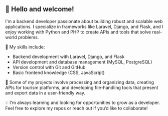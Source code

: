 ## 👋 Hello and welcome!

I'm a backend developer passionate about building robust and scalable web applications. I specialize in frameworks like Laravel, Django, and Flask, and I enjoy working with Python and PHP to create APIs and tools that solve real-world problems.

🔧 My skills include:
- Backend development with Laravel, Django, and Flask  
- API development and database management (MySQL, PostgreSQL)  
- Version control with Git and GitHub  
- Basic frontend knowledge (CSS, JavaScript)

🚀 Some of my projects involve processing and organizing data, creating APIs for tourism platforms, and developing file-handling tools that present and export data in a user-friendly way.

💡 I'm always learning and looking for opportunities to grow as a developer. Feel free to explore my repos or reach out if you’d like to collaborate!


<!--
**SantiagoBarrientosF/SantiagoBarrientosF** is a ✨ _special_ ✨ repository because its `README.md` (this file) appears on your GitHub profile.

Here are some ideas to get you started:

- 🔭 I’m currently working on ...
- 🌱 I’m currently learning ...
- 👯 I’m looking to collaborate on ...
- 🤔 I’m looking for help with ...
- 💬 Ask me about ...
- 📫 How to reach me: ...
- 😄 Pronouns: ...
- ⚡ Fun fact: ...
-->
